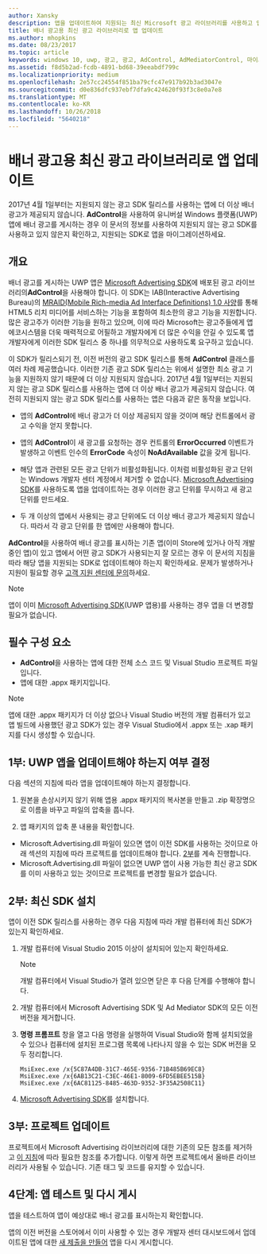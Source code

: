```yaml
---
author: Xansky
description: 앱을 업데이트하여 지원되는 최신 Microsoft 광고 라이브러리를 사용하고 앱이 배너 광고를 계속 받도록 하는 방법을 알아봅니다.
title: 배너 광고용 최신 광고 라이브러리로 앱 업데이트
ms.author: mhopkins
ms.date: 08/23/2017
ms.topic: article
keywords: windows 10, uwp, 광고, 광고, AdControl, AdMediatorControl, 마이그레이션
ms.assetid: f8d5b2ad-fcdb-4891-bd68-39eeabdf799c
ms.localizationpriority: medium
ms.openlocfilehash: 2e57cc24554f851ba79cfc47e917b92b3ad3047e
ms.sourcegitcommit: d0e836dfc937ebf7dfa9c424620f93f3c8e0a7e8
ms.translationtype: MT
ms.contentlocale: ko-KR
ms.lasthandoff: 10/26/2018
ms.locfileid: "5640218"
---
```

# <a name="update-your-app-to-the-latest-advertising-libraries-for-banner-ads"></a>배너 광고용 최신 광고 라이브러리로 앱 업데이트

2017년 4월 1일부터는 지원되지 않는 광고 SDK 릴리스를 사용하는 앱에 더 이상 배너 광고가 제공되지 않습니다. **AdControl**을 사용하여 유니버설 Windows 플랫폼(UWP) 앱에 배너 광고를 게시하는 경우 이 문서의 정보를 사용하여 지원되지 않는 광고 SDK를 사용하고 있지 않은지 확인하고, 지원되는 SDK로 앱을 마이그레이션하세요.

## <a name="overview"></a>개요

배너 광고를 게시하는 UWP 앱은 [Microsoft Advertising SDK](http://aka.ms/ads-sdk-uwp)에 배포된 광고 라이브러리의**AdControl**을 사용해야 합니다. 이 SDK는 IAB(Interactive Advertising Bureau)의 [MRAID(Mobile Rich-media Ad Interface Definitions) 1.0 사양](http://www.iab.com/wp-content/uploads/2015/08/IAB_MRAID_VersionOne.pdf)를 통해 HTML5 리치 미디어를 서비스하는 기능을 포함하여 최소한의 광고 기능을 지원합니다. 많은 광고주가 이러한 기능을 원하고 있으며, 이에 따라 Microsoft는 광고주들에게 앱 에코시스템을 더욱 매력적으로 어필하고 개발자에게 더 많은 수익을 안길 수 있도록 앱 개발자에게 이러한 SDK 릴리스 중 하나를 의무적으로 사용하도록 요구하고 있습니다.

이 SDK가 릴리스되기 전, 이전 버전의 광고 SDK 릴리스를 통해 **AdControl** 클래스를 여러 차례 제공했습니다. 이러한 기존 광고 SDK 릴리스는 위에서 설명한 최소 광고 기능을 지원하지 않기 때문에 더 이상 지원되지 않습니다. 2017년 4월 1일부터는 지원되지 않는 광고 SDK 릴리스를 사용하는 앱에 더 이상 배너 광고가 제공되지 않습니다. 여전히 지원되지 않는 광고 SDK 릴리스를 사용하는 앱은 다음과 같은 동작을 보입니다.

* 앱의 **AdControl**에 배너 광고가 더 이상 제공되지 않을 것이며 해당 컨트롤에서 광고 수익을 얻지 못합니다.

* 앱의 **AdControl**이 새 광고를 요청하는 경우 컨트롤의 **ErrorOccurred** 이벤트가 발생하고 이벤트 인수의 **ErrorCode** 속성이 **NoAdAvailable** 값을 갖게 됩니다.

* 해당 앱과 관련된 모든 광고 단위가 비활성화됩니다. 이처럼 비활성화된 광고 단위는 Windows 개발자 센터 계정에서 제거할 수 없습니다. [Microsoft Advertising SDK](http://aka.ms/ads-sdk-uwp)를 사용하도록 앱을 업데이트하는 경우 이러한 광고 단위를 무시하고 새 광고 단위를 만드세요.

* 두 개 이상의 앱에서 사용되는 광고 단위에도 더 이상 배너 광고가 제공되지 않습니다. 따라서 각 광고 단위를 한 앱에만 사용해야 합니다.

**AdControl**을 사용하여 배너 광고를 표시하는 기존 앱(이미 Store에 있거나 아직 개발 중인 앱)이 있고 앱에서 어떤 광고 SDK가 사용되는지 잘 모르는 경우 이 문서의 지침을 따라 해당 앱을 지원되는 SDK로 업데이트해야 하는지 확인하세요. 문제가 발생하거나 지원이 필요할 경우 [고객 지원 센터에 문의](http://go.microsoft.com/fwlink/?LinkId=393643)하세요.

> [!NOTE]
> 앱이 이미 [Microsoft Advertising SDK](http://aka.ms/ads-sdk-uwp)(UWP 앱용)를 사용하는 경우 앱을 더 변경할 필요가 없습니다.

## <a name="prerequisites"></a>필수 구성 요소

* **AdControl**을 사용하는 앱에 대한 전체 소스 코드 및 Visual Studio 프로젝트 파일입니다.
* 앱에 대한 .appx 패키지입니다.

> [!NOTE]
> 앱에 대한 .appx 패키지가 더 이상 없으나 Visual Studio 버전의 개발 컴퓨터가 있고 앱 빌드에 사용했던 광고 SDK가 있는 경우 Visual Studio에서 .appx 또는 .xap 패키지를 다시 생성할 수 있습니다.

<span id="part-1" />

## <a name="part-1-determine-whether-you-need-to-update-your-uwp-app"></a>1부: UWP 앱을 업데이트해야 하는지 여부 결정

다음 섹션의 지침에 따라 앱을 업데이트해야 하는지 결정합니다.

1. 원본을 손상시키지 않기 위해 앱용 .appx 패키지의 복사본을 만들고 .zip 확장명으로 이름을 바꾸고 파일의 압축을 풉니다.

2. 앱 패키지의 압축 푼 내용을 확인합니다.
  * Microsoft.Advertising.dll 파일이 있으면 앱이 이전 SDK를 사용하는 것이므로 아래 섹션의 지침에 따라 프로젝트를 업데이트해야 합니다. [2부](update-your-app-to-the-latest-advertising-libraries.md#part-2)를 계속 진행합니다.
  * Microsoft.Advertising.dll 파일이 없으면 UWP 앱이 사용 가능한 최신 광고 SDK를 이미 사용하고 있는 것이므로 프로젝트를 변경할 필요가 없습니다.


<span id="part-2" />

## <a name="part-2-install-the-latest-sdk"></a>2부: 최신 SDK 설치

앱이 이전 SDK 릴리스를 사용하는 경우 다음 지침에 따라 개발 컴퓨터에 최신 SDK가 있는지 확인하세요.

1. 개발 컴퓨터에 Visual Studio 2015 이상이 설치되어 있는지 확인하세요.
    > [!NOTE]
    > 개발 컴퓨터에서 Visual Studio가 열려 있으면 닫은 후 다음 단계를 수행해야 합니다.

1.  개발 컴퓨터에서 Microsoft Advertising SDK 및 Ad Mediator SDK의 모든 이전 버전을 제거합니다.

2.  **명령 프롬프트** 창을 열고 다음 명령을 실행하여 Visual Studio와 함께 설치되었을 수 있으나 컴퓨터에 설치된 프로그램 목록에 나타나지 않을 수 있는 SDK 버전을 모두 정리합니다.
    ```syntax
    MsiExec.exe /x{5C87A4DB-31C7-465E-9356-71B485B69EC8}
    MsiExec.exe /x{6AB13C21-C3EC-46E1-8009-6FD5EBEE515B}
    MsiExec.exe /x{6AC81125-8485-463D-9352-3F35A2508C11}
    ```

3.  [Microsoft Advertising SDK](http://aka.ms/ads-sdk-uwp)를 설치합니다.

## <a name="part-3-update-your-project"></a>3부: 프로젝트 업데이트

프로젝트에서 Microsoft Advertising 라이브러리에 대한 기존의 모든 참조를 제거하고 [이 지침](install-the-microsoft-advertising-libraries.md#reference)에 따라 필요한 참조를 추가합니다. 이렇게 하면 프로젝트에서 올바른 라이브러리가 사용될 수 있습니다. 기존 태그 및 코드를 유지할 수 있습니다.

## <a name="part-4-test-and-republish-your-app"></a>4단계: 앱 테스트 및 다시 게시

앱을 테스트하여 앱이 예상대로 배너 광고를 표시하는지 확인합니다.

앱의 이전 버전을 스토어에서 이미 사용할 수 있는 경우 개발자 센터 대시보드에서 업데이트된 앱에 대한 [새 제출을 만들어](../publish/app-submissions.md) 앱을 다시 게시합니다.
